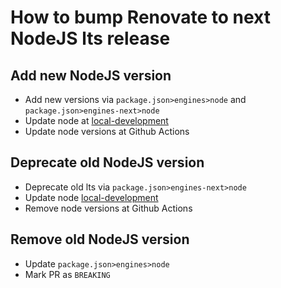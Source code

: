# How to bump Renovate to next NodeJS lts release

## Add new NodeJS version

- Add new versions via `package.json>engines>node` and `package.json>engines-next>node`
- Update node at [local-development](./local-development.md)
- Update node versions at Github Actions

## Deprecate old NodeJS version

- Deprecate old lts via `package.json>engines-next>node`
- Update node [local-development](./local-development.md)
- Remove node versions at Github Actions

## Remove old NodeJS version

- Update `package.json>engines>node`
- Mark PR as `BREAKING`
